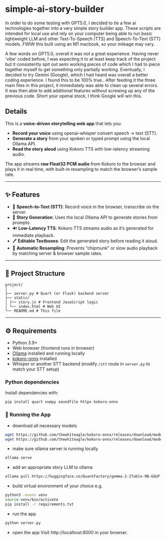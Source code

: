 # simple-ai-story-builder
In order to do some testing with GPT5.0, I decided to tie a few ai technologies together into a very simple story builder app.  These scripts are intended for local use and rely on your computer being able to run basic lightweight LLM and other Text-To-Speech (TTS) and Speech-To-Text (STT) models.  FWIW this built using an M1 macbook, so your mileage may vary.  

A few words on GPT5.0, overall it was *not* a great experience.  Having never 'vibe' coded before, I was expecting it to at least keep track of the project but it consistently spit out semi working pieces of code which I had to piece together myself to get something only partially working.  Eventually, I decided to try Gemini (Google), which I had heard was overall a better coding experience.  I found this to be 100% true.. After feeding it the three main files in this project, it immediately was able to clean up several errors.  It was then able to add additional features without screwing up any of the previous code.  Short your openai stock, I think Google will win this.

## Details

This is a **voice-driven storytelling web app** that lets you:
- **Record your voice** using openai-whisper convert speech → text (STT).
- **Generate a story** from your spoken or typed prompt using the local Ollama API.
- **Read the story aloud** using Kokoro TTS with low-latency streaming audio.

The app streams **raw Float32 PCM audio** from Kokoro to the browser and plays it in real time, with built-in resampling to match the browser’s sample rate.

---

## ✨ Features

- 🎤 **Speech-to-Text (STT)**: Record voice in the browser, transcribe on the server.
- 📖 **Story Generation**: Uses the local Ollama API to generate stories from prompts.
- 🔊 **Low-Latency TTS**: Kokoro TTS streams audio as it’s generated for immediate playback.
- 🖊 **Editable Textboxes**: Edit the generated story before reading it aloud.
- 🔄 **Automatic Resampling**: Prevents “chipmunk” or slow audio playback by matching server & browser sample rates.

---

## 📂 Project Structure
```
project/
│
├── server.py # Quart (or Flask) backend server
├── static/
│ ├── story.js # Frontend JavaScript logic
│ └── index.html # Web UI
└── README.md # This file
```
---

## ⚙️ Requirements

- Python 3.9+
- Web browser (frontend runs in browser)
- [Ollama](https://ollama.ai/) installed and running locally
- [kokoro-onnx](https://github.com/hexgrad/kokoro-onnx) installed
- Whisper or another STT backend (modify `/stt` route in `server.py` to match your STT setup)

### Python dependencies
Install dependencies with:

```bash
pip install quart numpy soundfile httpx kokoro-onnx
```

### 🚀 Running the App
- download all necessary models
```bash
wget https://github.com/thewh1teagle/kokoro-onnx/releases/download/model-files-v1.0/kokoro-v1.0.onnx
wget https://github.com/thewh1teagle/kokoro-onnx/releases/download/model-files-v1.0/voices-v1.0.bin
```
- make sure ollama server is running locally
```bash
ollama serve
```
- add an appropriate story LLM to ollama
```bash
ollama pull https://huggingface.co/QuantFactory/gemma-2-Ifable-9B-GGUF
```
- build virtual environment of your choice e.g.
```bash
python3 -mvenv venv
source venv/bin/activate
pip install -r requirements.txt
```
- run the app
```bash
python server.py
```
- open the app
Visit http://localhost:8000 in your browser.

